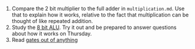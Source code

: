 1. Compare the 2 bit multiplier to the full adder in `multiplication.md`. Use that to explain how it works, relative to the fact that multiplication can be thought of like repeated addition.
1. Study the [8 bit ALU](https://lodev.org/logicemu/#id=alu). Try it out and be prepared to answer questions about how it works on Thursday.
1. Read [gates out of anything](https://hackaday.com/2017/01/03/make-logic-gates-out-of-almost-anything/)
